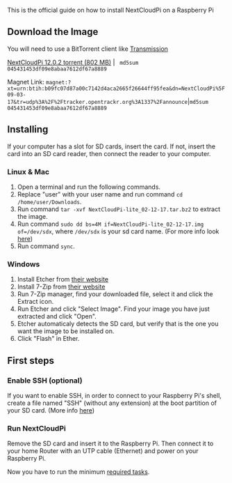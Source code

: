 This is the official guide on how to install NextCloudPi on a Raspberry Pi
## Download the Image
You will need to use a BitTorrent client like [Transmission](https://transmissionbt.com/download/)

[NextCloudPi 12.0.2 torrent (802 MB)](https://ownyourbits.com/wp-content/uploads/NextCloudPi_09-03-17.torrent) 
| ` md5sum 045431453df09e8abaa7612df67a8889`

 Magnet Link: `magnet:?xt=urn:btih:b09fc07d87a00c7142d4aca2665f26644ff95fea&dn=NextCloudPi%5F09-03-17&tr=udp%3A%2F%2Ftracker.opentrackr.org%3A1337%2Fannounce`|`md5sum 045431453df09e8abaa7612df67a8889`

## Installing
If your computer has a slot for SD cards, insert the card. If not, insert the card into an SD card reader, then connect the reader to your computer.

### Linux & Mac
1. Open a terminal and run the following commands.
2. Replace "user" with your user name and run command `cd /home/user/Downloads`.
3. Run command `tar -xvf NextCloudPi-lite_02-12-17.tar.bz2` to extract the image.
4. Run command `sudo dd bs=4M if=NextCloudPi-lite_02-12-17.img of=/dev/sdx`, where `/dev/sdx` is your sd card name. (For more info look [here](https://www.raspberrypi.org/documentation/installation/installing-images/linux.md))
4. Run command `sync`.

### Windows
1. Install Etcher from [their website](https://etcher.io/)
2. Install 7-Zip from [their website](http://www.7-zip.org/)
3. Run 7-Zip manager, find your downloaded file, select it and click the Extract icon.
4. Run Etcher and click "Select Image". Find your image you have just extracted and click "Open".
5. Etcher automaticaly detects the SD card, but verify that is the one you want the image to be installed on.
6. Click "Flash" in Ether.

## First steps
### Enable SSH (optional)
If you want to enable SSH, in order to connect to your Raspberry Pi's shell, create a file named "SSH" (without any extension) at the boot partition of your SD card. (More info [here](https://www.raspberrypi.org/documentation/remote-access/ssh/))

### Run NextCloudPi
Remove the SD card and insert it to the Raspberry Pi. Then connect it to your home Router with an UTP cable (Ethernet) and power on your Raspberry Pi.

Now you have to run the minimum [required tasks](https://github.com/nextcloud/nextcloudpi/wiki/Required-tasks-for-NextCloudPi).